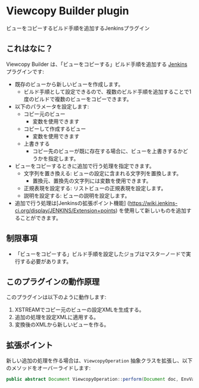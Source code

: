 Viewcopy Builder plugin
=======================

ビューをコピーするビルド手順を追加するJenkinsプラグイン

これはなに？
------------

Viewcopy Builder は、「ビューをコピーする」ビルド手順を追加する [Jenkins](http://jenkins-ci.org/) プラグインです: 

* 既存のビューから新しいビューを作成します。
	* ビルド手順として設定できるので、複数のビルド手順を追加することで1度のビルドで複数のビューをコピーできます。
* 以下のパラメータを設定します:
	* コピー元のビュー
		* 変数を使用できます
	* コピーして作成するビュー
		* 変数を使用できます
	* 上書きする
		* コピー先のビューが既に存在する場合に、ビューを上書きするかどうかを指定します。
* ビューをコピーするときに追加で行う処理を指定できます。
	* 文字列を置き換える: ビューの設定に含まれる文字列を置換します。
		* 置換元、置換先の文字列には変数を使用できます。
	* 正規表現を設定する: リストビューの正規表現を設定します。
	* 説明を設定する: ビューの説明を設定します。
* 追加で行う処理は[Jenkinsの拡張ポイント機能] (https://wiki.jenkins-ci.org/display/JENKINS/Extension+points) を使用して新しいものを追加することができます。

制限事項
--------

* 「ビューをコピーする」ビルド手順を設定したジョブはマスターノードで実行する必要があります。

このプラグインの動作原理
------------------------

このプラグインは以下のように動作します:

1. XSTREAMでコピー元のビューの設定XMLを生成する。
2. 追加の処理を設定XMLに適用する。
3. 変換後のXMLから新しいビューを作る。

拡張ポイント
------------

新しい追加の処理を作る場合は、`ViewcopyOperation` 抽象クラスを拡張し、以下のメソッドをオーバーライドします:

```java
public abstract Document ViewcopyOperation::perform(Document doc, EnvVars env, PrintStream logger)
```
